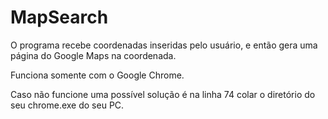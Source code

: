 # MapSearch
O programa recebe coordenadas inseridas pelo usuário,
e então gera uma página do Google Maps na coordenada.

Funciona somente com o Google Chrome.

Caso não funcione uma possível solução é na linha 74 colar
o diretório do seu chrome.exe do seu PC.
